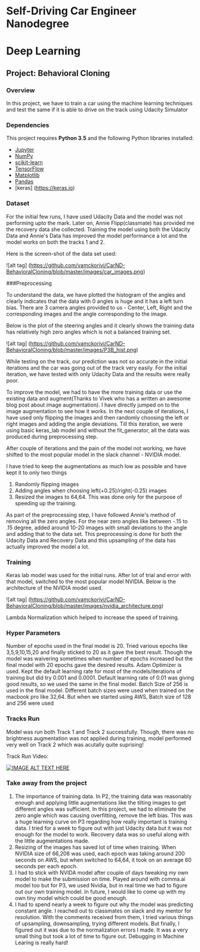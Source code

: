 # Self-Driving Car Engineer Nanodegree
# Deep Learning
## Project: Behavioral Cloning

### Overview

In this project, we have to train a car using the machine learning techniques and test the same if it is able to drive on the track using Udacity Simulator

### Dependencies

This project requires **Python 3.5** and the following Python libraries installed:

- [Jupyter](http://jupyter.org/)
- [NumPy](http://www.numpy.org/)
- [scikit-learn](http://scikit-learn.org/)
- [TensorFlow](http://tensorflow.org)
- [Matplotlib](http://matplotlib.org/)
- [Pandas](http://pandas.pydata.org/)
- [keras] (https://keras.io)


### Dataset

For the initial few runs, I have used Udacity Data and the model was not performing upto the mark. Later on, Annie Flipp(classmate) has provided me the recovery data she collected. Training the model using both the Udacity Data and Annie's Data has improved the model performance a lot and the model works on both the tracks 1 and 2.

Here is the screen-shot of the data set used:

![alt tag] (https://github.com/vamckorivi/CarND-BehavioralCloning/blob/master/images/car_images.png)

###Preprocessing

To understand the data, we have plotted the histogram of the angles and clearly indicates that the data with 0 angles is huge and it has a left turn bias. There are 3 camera angles provided to us - Center, Left, Right and the corresponding images and the angle corresponding to the image.

Below is the plot of the steering angles and it clearly shows the training data has relatively high zero angles which is not a balanced training set.

![alt tag] (https://github.com/vamckorivi/CarND-BehavioralCloning/blob/master/images/P3B_hist.png)

While testing on the track, our prediction was not so accurate in the initial iterations and the car was going out of the track very easily. For the initial iteration, we have tested with only Udacity Data and the results were really poor.

To improve the model, we had to have the more training data or use the existing data and augment(Thanks to Vivek who has a written an awesome blog post about image augmentation). I have directly jumped on to the image augmentation to see how it works. In the next couple of iterations, I have used only flipping the images and then randomly choosing the left or right images and adding the angle deviations. Till this iteration, we were using basic keras_lab model and without the fit_generator, all the data was produced during preprocessing step.

After couple of iterations and the pain of the model not working, we have shifted to the most popular model in the slack channel - NVIDIA model. 


I have tried to keep the augmentations as much low as possible and have kept it to only two things
1. Randomly flipping images
2. Adding angles when choosing left(+0.25)/right(-0.25) images
3. Resized the images to 64,64. This was done only for the purpose of speeding up the training.

As part of the preprocessing step, I have followed Annie's method of removing all the zero angles. For the near zero angles like between -.15 to .15 degree, added around 10-20 images with small deviations to the angle and adding that to the data set. This preprocessing is done for both the Udacity Data and Recovery Data and this upsampling of the data has actually improved the model a lot.


### Training

Keras lab model was used for the initial runs. After lot of trial and error with that model, switched to the most popular model NVIDIA. Below is the architecture of the NVIDIA model used. 

![alt tag] (https://github.com/vamckorivi/CarND-BehavioralCloning/blob/master/images/nvidia_architecture.png)

Lambda Normalization which helped to increase the speed of training.


### Hyper Parameters
Number of epochs used in the final model is 20. Tried various epochs like 3,5,9,10,15,20 and finally sticked to 20 as it gave the best result. Though the model was waivering sometimes when number of epochs increased but the final model with 20 epochs gave the desired results.
Adam Optimizer is used. Kept the default learning rate for most of the models/iterations of training but did try 0.001 and 0.0001. Default learning rate of 0.01 was giving good results, so we used the same in the final model.
Batch Size of 256 is used in the final model. Different batch sizes were used when trained on the macbook pro like 32,64. But when we started using AWS, Batch size of 128 and 256 were used


### Tracks Run
Model was run both Track 1 and Track 2 successfully. Though, there was no brightness augmentation was not applied during training, model performed very well on Track 2 which was acutally quite suprising!

Track Run Video:

[![IMAGE ALT TEXT HERE](https://i.ytimg.com/vi/l6P1NvL_8kY/hqdefault.jpg?custom=true&w=196&h=110&stc=true&jpg444=true&jpgq=90&sp=68&sigh=7YqVN_j4ISwBDBdJ9jA3i5U9LCQ)](https://youtu.be/l6P1NvL_8kY)

### Take away from the project

1. The importance of training data. In P2, the training data was reasonably enough and applying little augmentations like the tilting images to get different angles was sufficient. In this project, we had to eliminate the zero angle which was causing overfitting, remove the left bias. This was a huge learning curve on P3 regarding how really important is training data. I tried for a week to figure out with just Udacity data but it was not enough for the model to work. Recovery data was so useful along with the little augmentations made.
2. Resizing of the images has saved lot of time when training. When NVIDIA size of 66,208 was used, each epoch was taking around 200 seconds on AWS, but when switched to 64,64, it took on an average 60 seconds per each epoch.
3. I had to stick with NVIDA model after couple of days tweaking my own model to make the submission on time. Played around with comma.ai model too but for P3, we used Nvidia, but in real time we had to figure out our own training model. In future, I would like to come up with my own tiny model which could be good enough.
4. I had to spend nearly a week to figure out why the model was predicting constant angle. I reached out to classmates on slack and my mentor for resolution. With the comments received from them, I tried various things of upsampling, downsampling, trying different models. But finally, I figured out it was due to the normalization errors I made. It was a very small thing but took a lot of time to figure out. Debugging in Machine Learing is really hard!




